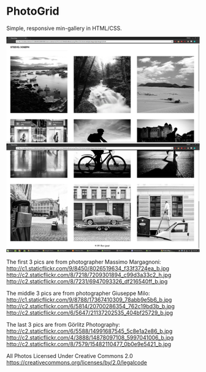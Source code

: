 # PhotoGrid
Simple, responsive min-gallery in HTML/CSS.

![Screen 1](pg1.png)
![Screen 2](pg2.png)

The first 3 pics are from photographer Massimo Margagnoni:
http://c1.staticflickr.com/9/8450/8026519634_f33f3724ea_b.jpg
http://c2.staticflickr.com/8/7218/7209301894_c99d3a33c2_h.jpg
http://c2.staticflickr.com/8/7231/6947093326_df216540ff_b.jpg

The middle 3 pics are from photographer Giuseppe Milo:
http://c1.staticflickr.com/9/8788/17367410309_78abb9e5b6_b.jpg
http://c2.staticflickr.com/6/5814/20700286354_762c19bd3b_b.jpg
http://c2.staticflickr.com/6/5647/21137202535_404bf25729_b.jpg

The last 3 pics are from Görlitz Photography:
http://c2.staticflickr.com/6/5588/14991687545_5c8e1a2e86_b.jpg
http://c2.staticflickr.com/4/3888/14878097108_5997041006_b.jpg
http://c2.staticflickr.com/8/7579/15482110477_0b0e9e5421_b.jpg

All Photos Licensed Under Creative Commons 2.0
https://creativecommons.org/licenses/by/2.0/legalcode
<!--  -->
